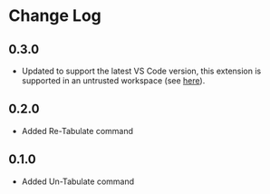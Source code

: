 # Change Log

## 0.3.0

- Updated to support the latest VS Code version, this extension is supported in an untrusted workspace (see [here](https://code.visualstudio.com/updates/v1_57#_workspace-trust)).

## 0.2.0

- Added Re-Tabulate command

## 0.1.0

- Added Un-Tabulate command

